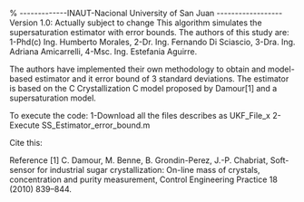% -------------INAUT-Nacional University of San Juan ------------------
Version 1.0: Actually subject to change
This algorithm simulates the supersaturation estimator with error bounds. 
 The authors of this study are:
1-Phd(c) Ing. Humberto Morales, 
2-Dr. Ing. Fernando Di Sciascio, 
3-Dra. Ing. Adriana Amicarrelli, 
4-Msc. Ing. Estefania Aguirre.

The authors have implemented their own methodology to obtain and model-based estimator and it error bound of  3 standard deviations.
The estimator is based on the C Crystallization C model proposed by Damour[1] and a supersaturation model.

To execute the code:
1-Download all the files describes as UKF_File_x
2-Execute SS_Estimator_error_bound.m


 Cite this: 

 

Reference
[1] C. Damour, M. Benne, B. Grondin-Perez, J.-P. Chabriat, Soft-sensor for industrial sugar crystallization: On-line mass of crystals, concentration
and purity measurement, Control Engineering Practice 18 (2010) 839–844.
